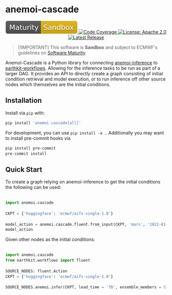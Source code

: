# anemoi-cascade

<p align="center">
  <a href="https://github.com/ecmwf/codex/raw/refs/heads/main/Project%20Maturity">
    <img src="https://github.com/ecmwf/codex/raw/refs/heads/main/Project%20Maturity/sandbox_badge.svg" alt="Static Badge">
  </a>

<a href="https://codecov.io/gh/ecmwf/anemoi-cascade">
    <img src="https://codecov.io/gh/ecmwf/anemoi-cascade/branch/develop/graph/badge.svg" alt="Code Coverage">
  </a>

<a href="https://opensource.org/licenses/apache-2-0">
    <img src="https://img.shields.io/badge/License-Apache%202.0-blue.svg" alt="License: Apache 2.0">
  </a>

<a href="https://github.com/ecmwf/anemoi-cascade/releases">
    <img src="https://img.shields.io/github/v/release/ecmwf/anemoi-cascade?color=blue&label=Release&style=flat-square" alt="Latest Release">
  </a>
</p>

> \[!IMPORTANT\]
> This software is **Sandbox** and subject to ECMWF's guidelines on [Software Maturity](https://github.com/ecmwf/codex/raw/refs/heads/main/Project%20Maturity).

Anemoi-Cascade is a Python library for connecting [anemoi-inference](https://github.com/ecmwf/anemoi-inference) to [earthkit-workflows](https://github.com/ecmwf/earthkit-workflows). Allowing for the inference tasks to be run as part of a larger DAG. It provides an API to directly create a graph consisting of initial condition retrieval and model execution, or to run inference off other source nodes which themselves are the initial conditions.

## Installation

Install via `pip` with:

```bash
pip install 'anemoi-cascade[all]'
```

For development, you can use `pip install -e .` Additionally you may want to install pre-commit hooks via

```bash
pip install pre-commit
pre-commit install
```

## Quick Start

To create a graph relying on anemoi-inference to get the initial conditions the following can be used:

```python

import anemoi.cascade

CKPT = {'huggingface': 'ecmwf/aifs-single-1.0'}

model_action = anemoi.cascade.fluent.from_input(CKPT, 'mars', '2022-01-01T00:00', lead_time = '7D', ensemble_members=51)
model_action

```

Given other nodes as the initial conditions:

```python

import anemoi.cascade
from earthkit.workflows import fluent

SOURCE_NODES: fluent.Action
CKPT = {'huggingface': 'ecmwf/aifs-single-1.0'}

SOURCE_NODES.anemoi.infer(CKPT, lead_time = '7D', ensemble_members = 51)

```
